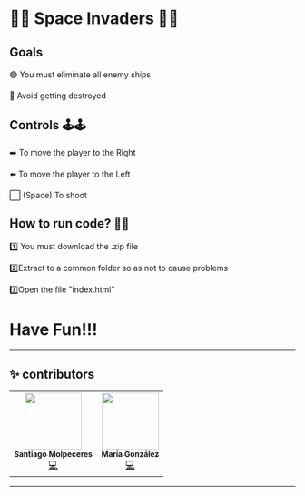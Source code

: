 # 👾👾 Space Invaders 🚀🚀

## Goals
  🟢 You must eliminate all enemy ships
  
  🔴 Avoid getting destroyed

## Controls 🕹️🕹️
➡️ To move the player to the Right 

⬅️ To move the player to the Left

⬜ (Space) To shoot


## How to run code? 🤷‍♂️
1️⃣ You must download the .zip file

2️⃣Extract to a common folder so as not to cause problems

3️⃣Open the file "index.html"


# Have Fun!!!

-------------------------------------------------------------------------------
## ✨ contributors

<!-- ALL-CONTRIBUTORS-LIST:START - Do not remove or modify this section -->
<!-- prettier-ignore-start -->
<!-- markdownlint-disable -->
<table>
  <tr>
    <td align="center"><a href="https://www.linkedin.com/in/santiago-molpeceres-d%C3%ADaz-ab9087211/"><img src="https://avatars.githubusercontent.com/u/54994511?v=4" width="100px;" alt=""/><br /><sub><b>Santiago Molpeceres</b></sub></a><br /><a href="https://github.com/smolpeceresd/Programacion_Internet" title="Code">💻</a></td>
    <td align="center"><a href="https://www.linkedin.com/in/mar%C3%ADa-gonz%C3%A1lez-herrero-56bb21177/"><img src="https://avatars.githubusercontent.com/u/43043718?v=4" width="100px;" alt=""/><br /><sub><b>María González</b></sub></a><br /><a href="https://github.com/mgh99/Programacion_sistemas_Internet" title="Code">💻</a></td>  
  </tr>
</table>

<!-- markdownlint-restore -->
<!-- prettier-ignore-end -->

<!-- ALL-CONTRIBUTORS-LIST:END -->

---------------------------------------------------------------------------------
